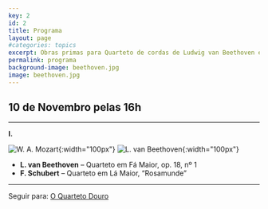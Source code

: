 ```yaml
---
key: 2
id: 2
title: Programa
layout: page
#categories: topics
excerpt: Obras primas para Quarteto de cordas de Ludwig van Beethoven e Schubert
permalink: programa
background-image: beethoven.jpg
image: beethoven.jpg
---
```

## 10 de Novembro pelas 16h

---


**I.**

![W. A. Mozart](https://www.wien.info/media/images/mozart-gemaelde-von-barbara-krafft-3to2.jpeg){:width="100px"}
![L. van Beethoven](https://upload.wikimedia.org/wikipedia/commons/thumb/6/6f/Beethoven.jpg/1200px-Beethoven.jpg){:width="100px"}

- **L. van Beethoven** – Quarteto em Fá Maior, op. 18, nº 1
- **F. Schubert** – Quarteto em Lá Maior, “Rosamunde”
  
---
Seguir para: [O Quarteto Douro](/quarteto-douro)
